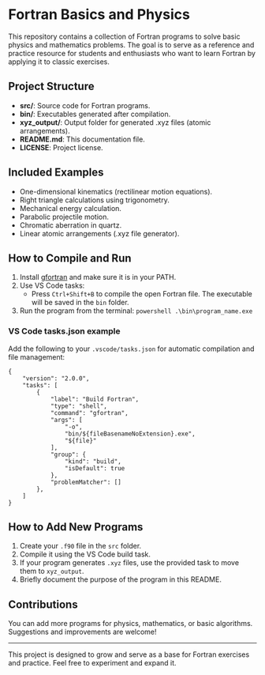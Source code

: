 
# Fortran Basics and Physics

This repository contains a collection of Fortran programs to solve basic physics and mathematics problems. The goal is to serve as a reference and practice resource for students and enthusiasts who want to learn Fortran by applying it to classic exercises.

## Project Structure

- **src/**: Source code for Fortran programs.
- **bin/**: Executables generated after compilation.
- **xyz_output/**: Output folder for generated .xyz files (atomic arrangements).
- **README.md**: This documentation file.
- **LICENSE**: Project license.

## Included Examples

- One-dimensional kinematics (rectilinear motion equations).
- Right triangle calculations using trigonometry.
- Mechanical energy calculation.
- Parabolic projectile motion.
- Chromatic aberration in quartz.
- Linear atomic arrangements (.xyz file generator).

## How to Compile and Run

1. Install [gfortran](https://gcc.gnu.org/fortran/) and make sure it is in your PATH.
2. Use VS Code tasks:
	 - Press `Ctrl+Shift+B` to compile the open Fortran file. The executable will be saved in the `bin` folder.
3. Run the program from the terminal:
		```powershell
		.\bin\program_name.exe
		```

### VS Code tasks.json example

Add the following to your `.vscode/tasks.json` for automatic compilation and file management:

```jsonc
{
	"version": "2.0.0",
	"tasks": [
		{
			"label": "Build Fortran",
			"type": "shell",
			"command": "gfortran",
			"args": [
				"-o",
				"bin/${fileBasenameNoExtension}.exe",
				"${file}"
			],
			"group": {
				"kind": "build",
				"isDefault": true
			},
			"problemMatcher": []
		},
	]
}
```


## How to Add New Programs

1. Create your `.f90` file in the `src` folder.
2. Compile it using the VS Code build task.
3. If your program generates `.xyz` files, use the provided task to move them to `xyz_output`.
4. Briefly document the purpose of the program in this README.

## Contributions

You can add more programs for physics, mathematics, or basic algorithms. Suggestions and improvements are welcome!

---

This project is designed to grow and serve as a base for Fortran exercises and practice. Feel free to experiment and expand it.
